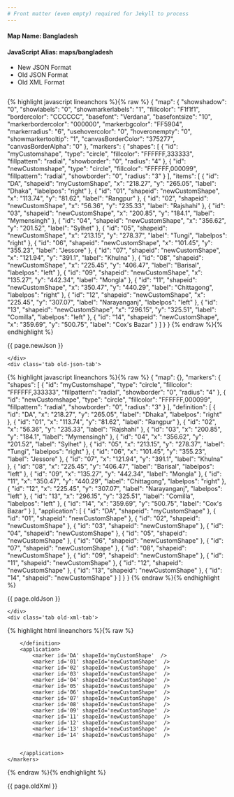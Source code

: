 ```yaml
---
# Front matter (even empty) required for Jekyll to process
---
```


#### Map Name: Bangladesh

#### JavaScript Alias: maps/bangladesh


<ul class='code-tabs'>
    <li class='active'>
        <a data-toggle='new-json'>New JSON Format</a>
    </li>
    <li>
        <a data-toggle='old-json'>Old JSON Format</a>
    </li>
    <li>
        <a data-toggle='old-xml'>Old XML Format</a>
    </li>
</ul>
<div class='tab-content'>
    <pre class='plain-code'></pre>
    <div class='tab new-json-tab active'>
{% highlight javascript lineanchors %}{% raw %}
{
    "map": {
        "showshadow": "0",
        "showlabels": "0",
        "showmarkerlabels": "1",
        "fillcolor": "F1f1f1",
        "bordercolor": "CCCCCC",
        "basefont": "Verdana",
        "basefontsize": "10",
        "markerbordercolor": "000000",
        "markerbgcolor": "FF5904",
        "markerradius": "6",
        "usehovercolor": "0",
        "hoveronempty": "0",
        "showmarkertooltip": "1",
        "canvasBorderColor": "375277",
        "canvasBorderAlpha": "0"
    },
    "markers": {
        "shapes": [
            {
                "id": "myCustomshape",
                "type": "circle",
                "fillcolor": "FFFFFF,333333",
                "fillpattern": "radial",
                "showborder": "0",
                "radius": "4"
            },
            {
                "id": "newCustomshape",
                "type": "circle",
                "fillcolor": "FFFFFF,000099",
                "fillpattern": "radial",
                "showborder": "0",
                "radius": "3"
            }
        ],
        "items": [
            {
                "id": "DA",
                "shapeid": "myCustomShape",
                "x": "218.27",
                "y": "265.05",
                "label": "Dhaka",
                "labelpos": "right"
            },
            {
                "id": "01",
                "shapeid": "newCustomShape",
                "x": "113.74",
                "y": "81.62",
                "label": "Rangpur"
            },
            {
                "id": "02",
                "shapeid": "newCustomShape",
                "x": "56.36",
                "y": "235.33",
                "label": "Rajshahi"
            },
            {
                "id": "03",
                "shapeid": "newCustomShape",
                "x": "200.85",
                "y": "184.1",
                "label": "Mymensingh"
            },
            {
                "id": "04",
                "shapeid": "newCustomShape",
                "x": "356.62",
                "y": "201.52",
                "label": "Sylhet"
            },
            {
                "id": "05",
                "shapeid": "newCustomShape",
                "x": "213.15",
                "y": "278.37",
                "label": "Tungi",
                "labelpos": "right"
            },
            {
                "id": "06",
                "shapeid": "newCustomShape",
                "x": "101.45",
                "y": "355.23",
                "label": "Jessore"
            },
            {
                "id": "07",
                "shapeid": "newCustomShape",
                "x": "121.94",
                "y": "391.1",
                "label": "Khulna"
            },
            {
                "id": "08",
                "shapeid": "newCustomShape",
                "x": "225.45",
                "y": "406.47",
                "label": "Barisal",
                "labelpos": "left"
            },
            {
                "id": "09",
                "shapeid": "newCustomShape",
                "x": "135.27",
                "y": "442.34",
                "label": "Mongla"
            },
            {
                "id": "11",
                "shapeid": "newCustomShape",
                "x": "350.47",
                "y": "440.29",
                "label": "Chittagong",
                "labelpos": "right"
            },
            {
                "id": "12",
                "shapeid": "newCustomShape",
                "x": "225.45",
                "y": "307.07",
                "label": "Narayanganj",
                "labelpos": "left"
            },
            {
                "id": "13",
                "shapeid": "newCustomShape",
                "x": "296.15",
                "y": "325.51",
                "label": "Comilla",
                "labelpos": "left"
            },
            {
                "id": "14",
                "shapeid": "newCustomShape",
                "x": "359.69",
                "y": "500.75",
                "label": "Cox's Bazar"
            }
        ]
    }
}
{% endraw %}{% endhighlight %}


<p class='text-success'>{{ page.newJson }}</p>

    </div>
    <div class='tab old-json-tab'>
{% highlight javascript lineanchors %}{% raw %}
{
    "map": {},
    "markers": {
        "shapes": [
            {
                "id": "myCustomshape",
                "type": "circle",
                "fillcolor": "FFFFFF,333333",
                "fillpattern": "radial",
                "showborder": "0",
                "radius": "4"
            },
            {
                "id": "newCustomshape",
                "type": "circle",
                "fillcolor": "FFFFFF,000099",
                "fillpattern": "radial",
                "showborder": "0",
                "radius": "3"
            }
        ],
        "definition": [
            {
                "id": "DA",
                "x": "218.27",
                "y": "265.05",
                "label": "Dhaka",
                "labelpos": "right"
            },
            {
                "id": "01",
                "x": "113.74",
                "y": "81.62",
                "label": "Rangpur"
            },
            {
                "id": "02",
                "x": "56.36",
                "y": "235.33",
                "label": "Rajshahi"
            },
            {
                "id": "03",
                "x": "200.85",
                "y": "184.1",
                "label": "Mymensingh"
            },
            {
                "id": "04",
                "x": "356.62",
                "y": "201.52",
                "label": "Sylhet"
            },
            {
                "id": "05",
                "x": "213.15",
                "y": "278.37",
                "label": "Tungi",
                "labelpos": "right"
            },
            {
                "id": "06",
                "x": "101.45",
                "y": "355.23",
                "label": "Jessore"
            },
            {
                "id": "07",
                "x": "121.94",
                "y": "391.1",
                "label": "Khulna"
            },
            {
                "id": "08",
                "x": "225.45",
                "y": "406.47",
                "label": "Barisal",
                "labelpos": "left"
            },
            {
                "id": "09",
                "x": "135.27",
                "y": "442.34",
                "label": "Mongla"
            },
            {
                "id": "11",
                "x": "350.47",
                "y": "440.29",
                "label": "Chittagong",
                "labelpos": "right"
            },
            {
                "id": "12",
                "x": "225.45",
                "y": "307.07",
                "label": "Narayanganj",
                "labelpos": "left"
            },
            {
                "id": "13",
                "x": "296.15",
                "y": "325.51",
                "label": "Comilla",
                "labelpos": "left"
            },
            {
                "id": "14",
                "x": "359.69",
                "y": "500.75",
                "label": "Cox's Bazar"
            }
        ],
        "application": [
            {
                "id": "DA",
                "shapeid": "myCustomShape"
            },
            {
                "id": "01",
                "shapeid": "newCustomShape"
            },
            {
                "id": "02",
                "shapeid": "newCustomShape"
            },
            {
                "id": "03",
                "shapeid": "newCustomShape"
            },
            {
                "id": "04",
                "shapeid": "newCustomShape"
            },
            {
                "id": "05",
                "shapeid": "newCustomShape"
            },
            {
                "id": "06",
                "shapeid": "newCustomShape"
            },
            {
                "id": "07",
                "shapeid": "newCustomShape"
            },
            {
                "id": "08",
                "shapeid": "newCustomShape"
            },
            {
                "id": "09",
                "shapeid": "newCustomShape"
            },
            {
                "id": "11",
                "shapeid": "newCustomShape"
            },
            {
                "id": "12",
                "shapeid": "newCustomShape"
            },
            {
                "id": "13",
                "shapeid": "newCustomShape"
            },
            {
                "id": "14",
                "shapeid": "newCustomShape"
            }
        ]
    }
}
{% endraw %}{% endhighlight %}


<p class='text-success'>{{ page.oldJson }}</p>

    </div>
    <div class='tab old-xml-tab'>
{% highlight html lineanchors %}{% raw %}
<map>
	<markers>
	   <shapes>
	      <shape id='myCustomshape' type='circle' fillColor='FFFFFF,333333' fillPattern='radial' showBorder='0' radius='4' />
		  <shape id='newCustomshape' type='circle' fillColor='FFFFFF,000099' fillPattern='radial' showBorder='0' radius='3' />
		 </shapes>
		<definition>
			<marker id='DA' x='218.27' y='265.05' label='Dhaka' labelPos='right'  />
			<marker id='01' x='113.74' y='81.62' label='Rangpur'  />
			<marker id='02' x='56.36' y='235.33' label='Rajshahi'  />
			<marker id='03' x='200.85' y='184.1' label='Mymensingh'  />
			<marker id='04' x='356.62' y='201.52' label='Sylhet'  />
			<marker id='05' x='213.15' y='278.37' label='Tungi' labelPos='right' />
			<marker id='06' x='101.45' y='355.23' label='Jessore'  />
			<marker id='07' x='121.94' y='391.1' label='Khulna'  />
			<marker id='08' x='225.45' y='406.47' label='Barisal' labelPos='left' />
			<marker id='09' x='135.27' y='442.34' label='Mongla'  />
			<marker id='11' x='350.47' y='440.29' label='Chittagong' labelPos='right' />
			<marker id='12' x='225.45' y='307.07' label='Narayanganj' labelPos='left'  />
			<marker id='13' x='296.15' y='325.51' label='Comilla' labelPos='left' />
			<marker id='14' x='359.69' y='500.75' label="Cox's Bazar"  />

		</definition>
		<application>
			<marker id='DA' shapeId='myCustomShape'  />
			<marker id='01' shapeId='newCustomShape'  />
			<marker id='02' shapeId='newCustomShape'  />
			<marker id='03' shapeId='newCustomShape'  />
			<marker id='04' shapeId='newCustomShape'  />
			<marker id='05' shapeId='newCustomShape'  />
			<marker id='06' shapeId='newCustomShape'  />
			<marker id='07' shapeId='newCustomShape'  />
			<marker id='08' shapeId='newCustomShape'  />
			<marker id='09' shapeId='newCustomShape'  />
			<marker id='11' shapeId='newCustomShape'  />
			<marker id='12' shapeId='newCustomShape'  />
			<marker id='13' shapeId='newCustomShape'  />
			<marker id='14' shapeId='newCustomShape'  />


		</application>
	</markers>
</map>
{% endraw %}{% endhighlight %}

<p class='text-success'>{{ page.oldXml }}</p>

</div>
</div>
